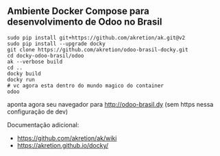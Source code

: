 ## Ambiente Docker Compose para desenvolvimento de Odoo no Brasil

```
sudo pip install git+https://github.com/akretion/ak.git@v2
sudo pip install --upgrade docky
git clone https://github.com/akretion/odoo-brasil-docky.git
cd docky-odoo-brasil/odoo
ak --verbose build
cd ..
docky build
docky run
# vc agora esta dentro do mundo magico do container
odoo
```
aponta agora seu navegador para http://odoo-brasil.dy (sem https nessa configuração de dev)

Documentação adicional:

- https://github.com/akretion/ak/wiki
- https://akretion.github.io/docky/
